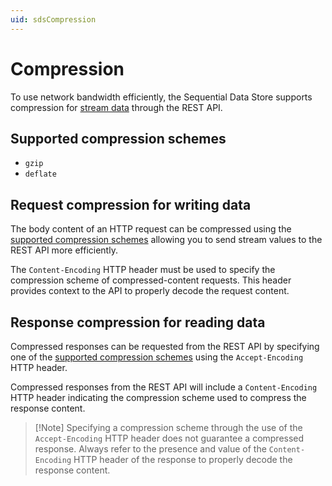 ```yaml
---
uid: sdsCompression
---
```


# Compression

To use network bandwidth efficiently, the Sequential Data Store supports compression for [stream data](xref:sds-stream-data) through the REST API.

## Supported compression schemes

- `gzip`
- `deflate`

## Request compression for writing data

The body content of an HTTP request can be compressed using the [supported compression schemes](#supported-compression-schemes) allowing you to send stream values to the REST API more efficiently.

The `Content-Encoding` HTTP header must be used to specify the compression scheme of compressed-content requests. This header provides context to the API to properly decode the request content.

## Response compression for reading data

Compressed responses can be requested from the REST API by specifying one of the [supported compression schemes](#supported-compression-schemes) using the `Accept-Encoding` HTTP header.

Compressed responses from the REST API will include a `Content-Encoding` HTTP header indicating the compression scheme used to compress the response content.

> [!Note] Specifying a compression scheme through the use of the `Accept-Encoding` HTTP header does not guarantee a compressed response. Always refer to the presence and value of the `Content-Encoding` HTTP header of the response to properly decode the response content.
